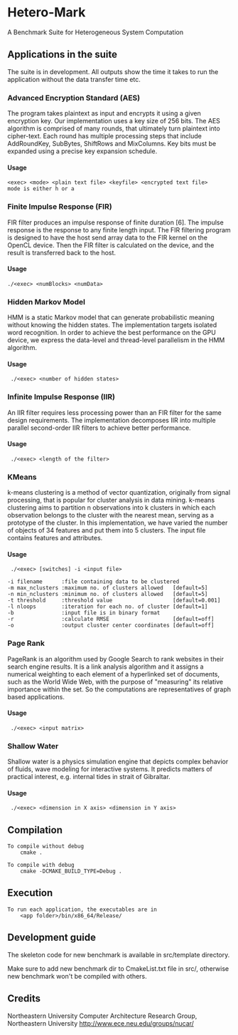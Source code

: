 # Hetero-Mark

A Benchmark Suite for Heterogeneous System Computation

## Applications in the suite

The suite is in development. All outputs show the time it takes to run
the application without the data transfer time etc.

### Advanced Encryption Standard (AES)

The program takes plaintext as input and encrypts it using a given
encryption key. Our implementation uses a key size of 256 bits.
The AES algorithm is comprised of
many rounds, that ultimately turn
plaintext into cipher-text. Each round has multiple processing
steps that include AddRoundKey, SubBytes, ShiftRows and
MixColumns. Key bits must be expanded using a precise key
expansion schedule.

#### Usage

    <exec> <mode> <plain text file> <keyfile> <encrypted text file>
    mode is either h or a

### Finite Impulse Response (FIR)

FIR filter produces an impulse
response of finite duration [6]. The impulse response is the
response to any finite length input. The FIR filtering program
is designed to have the host send array data to the FIR kernel
on the OpenCL device. Then the FIR filter is calculated on
the device, and the result is transferred back to the host.

#### Usage

    ./<exec> <numBlocks> <numData>

### Hidden Markov Model

HMM is a static Markov model
that can generate probabilistic meaning without knowing the
hidden states. The implementation
targets isolated word recognition. In order to achieve the
best performance on the GPU device, we express the data-level
and thread-level parallelism in the HMM algorithm.

#### Usage
     ./<exec> <number of hidden states>

### Infinite Impulse Response (IIR)

An IIR filter requires less processing
power than an FIR filter for
the same design requirements. The implementation decomposes
IIR into multiple parallel second-order IIR filters to achieve better
performance.

#### Usage

     ./<exec> <length of the filter>

### KMeans

k-means clustering is a method of vector quantization, originally from signal processing, that is popular for cluster analysis in data mining. k-means clustering aims to partition n observations into k clusters in which each observation belongs to the cluster with the nearest mean, serving as a prototype of the cluster. In this implementation, we have varied the number of objects of 34 features and put them into 5 clusters. The input file contains features and attributes.

#### Usage
     ./<exec> [switches] -i <input file>

	-i filename      :file containing data to be clustered
	-m max_nclusters :maximum no. of clusters allowed   [default=5]
	-n min_nclusters :minimum no. of clusters allowed   [default=5]
	-t threshold     :threshold value                   [default=0.001]
	-l nloops        :iteration for each no. of cluster [default=1]
	-b               :input file is in binary format
	-r               :calculate RMSE                    [default=off]
	-o               :output cluster center coordinates [default=off]

### Page Rank

PageRank is an algorithm used by Google Search to rank websites in their search engine results. It is a link analysis algorithm and it assigns a numerical weighting to each element of a hyperlinked set of documents, such as the World Wide Web, with the purpose of "measuring" its relative importance within the set. So the computations are representatives of graph based applications.

#### Usage
     ./<exec> <input matrix>

### Shallow Water

Shallow water is a physics simulation engine that depicts complex behavior of fluids, wave modeling for interactive systems. It predicts matters of practical interest, e.g. internal tides in strait of Gibraltar.

#### Usage
     ./<exec> <dimension in X axis> <dimension in Y axis>


## Compilation

    To compile without debug
        cmake .

    To compile with debug
        cmake -DCMAKE_BUILD_TYPE=Debug .


## Execution

    To run each application, the executables are in
        <app folder>/bin/x86_64/Release/

## Development guide

   The skeleton code for new benchmark is available in src/template directory.

   Make sure to add new benchmark dir to CmakeList.txt file in src/, otherwise new benchmark won't be compiled with others.

## Credits

Northeastern University Computer Architecture Research Group,
Northeastern University
http://www.ece.neu.edu/groups/nucar/




